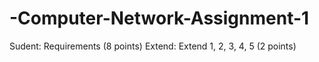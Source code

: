 # -Computer-Network-Assignment-1

Sudent: Requirements (8 points)
Extend: Extend 1, 2, 3, 4, 5 (2 points)